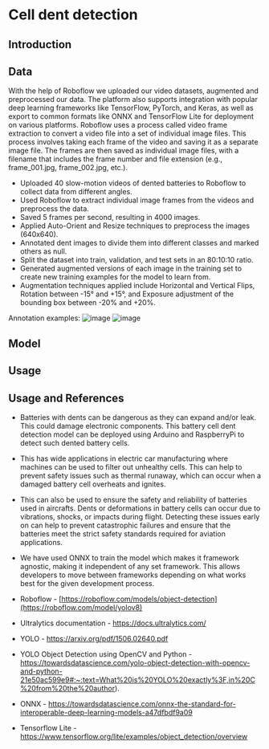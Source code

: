 # Cell dent detection

## Introduction

## Data
With the help of Roboflow we uploaded our video datasets, augmented and preprocessed our data. The platform also supports integration with popular deep learning frameworks like TensorFlow, PyTorch, and Keras, as well as export to common formats like ONNX and TensorFlow Lite for deployment on various platforms. 
Roboflow uses a process called video frame extraction to convert a video file into a set of individual image files. This process involves taking each frame of the video and saving it as a separate image file. The frames are then saved as individual image files, with a filename that includes the frame number and file extension (e.g., frame_001.jpg, frame_002.jpg, etc.).
*	Uploaded 40 slow-motion videos of dented batteries to Roboflow to collect data from different angles.
* Used Roboflow to extract individual image frames from the videos and preprocess the data.
*	Saved 5 frames per second, resulting in 4000 images.
*	Applied Auto-Orient and Resize techniques to preprocess the images (640x640).
*	Annotated dent images to divide them into different classes and marked others as null.
*	Split the dataset into train, validation, and test sets in an 80:10:10 ratio.
*	Generated augmented versions of each image in the training set to create new training examples for the model to learn from.
*	Augmentation techniques applied include Horizontal and Vertical Flips, Rotation between -15° and +15°, and Exposure adjustment of the bounding box between -20% and +20%.

Annotation examples:
![image](https://user-images.githubusercontent.com/96420770/229296226-65412aa5-09f7-4c19-be93-a7685f372910.png)
![image](https://user-images.githubusercontent.com/96420770/229296232-d0139473-ce95-4967-a4e3-aaf8c29db80d.png)

## Model

## Usage

## Usage and References
* Batteries with dents can be dangerous as they can expand and/or leak. This could damage electronic components. This battery cell dent detection model can be deployed using Arduino and RaspberryPi to detect such dented battery cells. 
* This has wide applications in electric car manufacturing where machines can be used to filter out unhealthy cells. This can help to prevent safety issues such as thermal runaway, which can occur when a damaged battery cell overheats and ignites. 
* This can also be used to ensure the safety and reliability of batteries used in aircrafts. Dents or deformations in battery cells can occur due to vibrations, shocks, or impacts during flight. Detecting these issues early on can help to prevent catastrophic failures and ensure that the batteries meet the strict safety standards required for aviation applications. 
* We have used ONNX to train the model which makes it framework agnostic, making it independent of any set framework. This allows developers to move between frameworks depending on what works best for the given development process.

* Roboflow - [https://roboflow.com/models/object-detection](https://roboflow.com/model/yolov8)
* Ultralytics documentation - https://docs.ultralytics.com/
* YOLO - https://arxiv.org/pdf/1506.02640.pdf
* YOLO Object Detection using OpenCV and Python - https://towardsdatascience.com/yolo-object-detection-with-opencv-and-python-21e50ac599e9#:~:text=What%20is%20YOLO%20exactly%3F,in%20C%20from%20the%20author).
* ONNX - https://towardsdatascience.com/onnx-the-standard-for-interoperable-deep-learning-models-a47dfbdf9a09
* Tensorflow Lite - https://www.tensorflow.org/lite/examples/object_detection/overview

